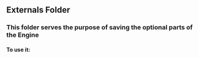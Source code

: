 ## Externals Folder
### This folder serves the purpose of saving  the optional parts of the Engine

#### To use it: 
